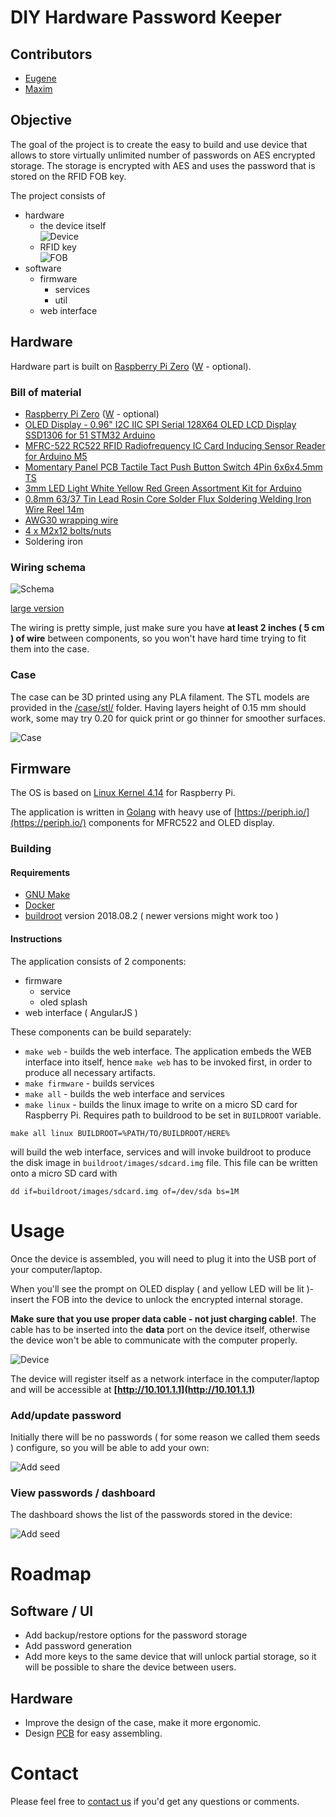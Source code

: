 # DIY Hardware Password Keeper

## Contributors
* [Eugene](https://github.com/jdevelop)
* [Maxim](https://github.com/maximcamario)

## Objective
The goal of the project is to create the easy to build and use device that allows to store virtually unlimited number of passwords on AES encrypted storage. The storage is encrypted with AES and uses the password that is stored on the RFID FOB key.

The project consists of

* hardware
    * the device itself  
        ![Device](images/device.jpg)
    * RFID key  
        ![FOB](images/mifare-1k-key-fob-nxp.jpg)
* software
    * firmware
        * services
        * util
    * web interface

## Hardware
Hardware part is built on [Raspberry Pi Zero](https://www.raspberrypi.org/products/raspberry-pi-zero/) ([W](https://www.raspberrypi.org/products/raspberry-pi-zero-w/) - optional). 

### Bill of material

* [Raspberry Pi Zero](https://www.raspberrypi.org/products/raspberry-pi-zero/) ([W](https://www.raspberrypi.org/products/raspberry-pi-zero-w/) - optional)
* [OLED Display - 0.96" I2C IIC SPI Serial 128X64 OLED LCD Display SSD1306 for 51 STM32 Arduino](https://www.ebay.com/itm/0-96-I2C-IIC-SPI-Serial-128X64-OLED-LCD-Display-SSD1306-for-51-STM32-Arduino-/201688735605)
*  [MFRC-522 RC522 RFID Radiofrequency IC Card Inducing Sensor Reader for Arduino M5](https://www.ebay.com/itm/MFRC-522-RC522-RFID-Radiofrequency-IC-Card-Inducing-Sensor-Reader-for-Arduino-M5-/301723476083)
* [Momentary Panel PCB Tactile Tact Push Button Switch 4Pin 6x6x4.5mm TS](https://www.ebay.com/itm/100Pcs-Momentary-Panel-PCB-Tactile-Tact-Push-Button-Switch-4Pin-6x6x4-5mm-TS-/172040053810?hash=item280e62e432)
* [3mm LED Light White Yellow Red Green Assortment Kit for Arduino](https://www.ebay.com/itm/3mm-5mm-Assortment-LED-Diodes-Light-Emitting-Kit-Red-Green-Blue-Yellow-White-/153414025406)
* [0.8mm 63/37 Tin Lead Rosin Core Solder Flux Soldering Welding Iron Wire Reel 14m](https://www.ebay.com/itm/0-8mm-63-37-Tin-Lead-Rosin-Core-Solder-Flux-Soldering-Welding-Iron-Wire-Reel-14m-/172519124561)
* [AWG30 wrapping wire](https://www.ebay.com/itm/AWG30-Insulated-Wire-Wrapping-Wires-Reel-250M-White-P-N-B-30-1000-K4F8/263834804615)
* [4 x M2x12 bolts/nuts](https://www.ebay.com/itm/480pcs-M2-M3-M4-Metric-Hex-Socket-Head-Cap-Screw-Bolts-Nuts-Assorted-Box-Kit-Set-/152695878844)
* Soldering iron

### Wiring schema

![Schema](images/schema-out.png)  

[large version](images/schema.png)

The wiring is pretty simple, just make sure you have **at least 2 inches ( 5 cm ) of wire** between components, so you won't have hard time trying to fit them into the case.

### Case

The case can be 3D printed using any PLA filament. The STL models are provided in the [/case/stl/](/case/stl/) folder. Having layers height of 0.15 mm should work, some may try 0.20 for quick print or go thinner for smoother surfaces. 

![Case](images/case-model.png)

## Firmware

The OS is based on [Linux Kernel 4.14](https://github.com/torvalds/linux/commit/865ddc1393f558198e7e7ce70928ff2e49c4f7f6) for Raspberry Pi. 

The application is written in [Golang](https://golang.org/) with heavy use of [https://periph.io/](https://periph.io/) components for MFRC522 and OLED display.

### Building

#### Requirements

* [GNU Make](https://www.gnu.org/software/make/)
* [Docker](https://www.docker.com/)
* [buildroot](https://buildroot.org/downloads/buildroot-2018.08.2.tar.gz) version 2018.08.2 ( newer versions might work too )

#### Instructions

The application consists of 2 components:

* firmware 
    * service
    * oled splash
* web interface ( AngularJS )

These components can be build separately:

* `make web` - builds the web interface.
    The application embeds the WEB interface into itself, hence `make web` has to be invoked first, in order to produce all necessary artifacts.
* `make firmware` - builds services
* `make all` - builds the web interface and services
* `make linux` - builds the linux image to write on a micro SD card for Raspberry Pi. Requires path to buildrood to be set in `BUILDROOT` variable.


```
make all linux BUILDROOT=%PATH/TO/BUILDROOT/HERE%
``` 
will build the web interface, services and will invoke buildroot to produce the disk image in `buildroot/images/sdcard.img` file. This file can be written onto a micro SD card with 
```
dd if=buildroot/images/sdcard.img of=/dev/sda bs=1M
```

# Usage

Once the device is assembled, you will need to plug it into the USB port of your computer/laptop. 

When you'll see the prompt on OLED display ( and yellow LED will be lit )- insert the FOB into the device to unlock the encrypted internal storage.

**Make sure that you use proper data cable - not just charging cable!**. The cable has to be inserted into the **data** port on the device itself, otherwise the device won't be able to communicate with the computer properly.

![Device](images/screenshots/PassKeeper.png) 

The device will register itself as a network interface in the computer/laptop and will be accessible at **[http://10.101.1.1](http://10.101.1.1)**

### Add/update password
Initially there will be no passwords ( for some reason we called them seeds ) configure, so you will be able to add your own:

![Add seed](images/screenshots/PassKeeper-AddSeed.png)

### View passwords / dashboard

The dashboard shows the list of the passwords stored in the device:

![Add seed](images/screenshots/PassKeeper-Dashboard.png)


# Roadmap

## Software / UI 
* Add backup/restore options for the password storage
* Add password generation
* Add more keys to the same device that will unlock partial storage, so it will be possible to share the device between users.

## Hardware
* Improve the design of the case, make it more ergonomic.
* Design [PCB](https://en.wikipedia.org/wiki/Printed_circuit_board) for easy assembling.

# Contact

Please feel free to [contact us](https://forms.gle/r6L1QsXPWsKD5iBB6) if you'd get any questions or comments.